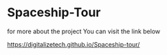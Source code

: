 # Spaceship-Tour

for  more about the project
You can visit the link below 

https://digitalizetech.github.io/Spaceship-tour/
